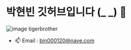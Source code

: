 # 박현빈 깃허브입니다 (_ _) 👋
![image tigerbrother](https://blogfiles.pstatic.net/MjAyMjEwMDFfMjIz/MDAxNjY0NTUyMzc2NDM5.mKZ_TiUVMrWVUF1vDnXblBFGYLw99q0fq3CWIxd1A08g.7juXg83k9ieTenuQOmkb2ZafrtYYuaEqemySwHL7UNIg.PNG.kimkite64/%EB%AC%B4%EC%BC%80.PNG)
- 📫 Email : bin000120@nave.com
<!--
**ppareu/ppareu** is a ✨ _special_ ✨ repository because its `README.md` (this file) appears on your GitHub profile.

Here are some ideas to get you started:

- 🔭 I’m currently working on ...
- 🌱 I’m currently learning ...
- 👯 I’m looking to collaborate on ...
- 🤔 I’m looking for help with ...
- 💬 Ask me about ...
- 📫 How to reach me: ...
- 😄 Pronouns: ...
- ⚡ Fun fact: ...
-->
